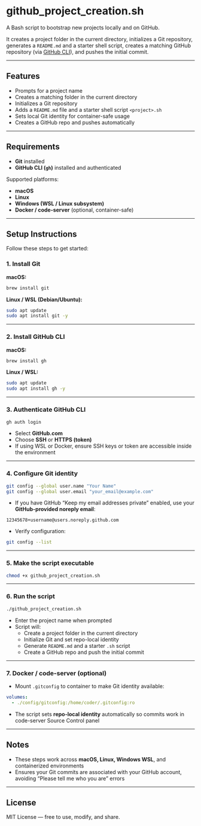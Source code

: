 # github_project_creation.sh

A Bash script to bootstrap new projects locally and on GitHub.

It creates a project folder in the current directory, initializes a Git repository, generates a `README.md` and a starter shell script, creates a matching GitHub repository (via [GitHub CLI](https://cli.github.com/)), and pushes the initial commit.

---

## Features

- Prompts for a project name  
- Creates a matching folder in the current directory  
- Initializes a Git repository  
- Adds a `README.md` file and a starter shell script `<project>.sh`  
- Sets local Git identity for container-safe usage  
- Creates a GitHub repo and pushes automatically

---

## Requirements

- **Git** installed  
- **GitHub CLI (`gh`)** installed and authenticated

Supported platforms:

- **macOS**
- **Linux**
- **Windows (WSL / Linux subsystem)**
- **Docker / code-server** (optional, container-safe)

---

## Setup Instructions

Follow these steps to get started:

### 1. Install Git

**macOS:**

```bash
brew install git
```

**Linux / WSL (Debian/Ubuntu):**

```bash
sudo apt update
sudo apt install git -y
```

---

### 2. Install GitHub CLI

**macOS:**

```bash
brew install gh
```

**Linux / WSL:**

```bash
sudo apt update
sudo apt install gh -y
```

---

### 3. Authenticate GitHub CLI

```bash
gh auth login
```

- Select **GitHub.com**  
- Choose **SSH** or **HTTPS (token)**  
- If using WSL or Docker, ensure SSH keys or token are accessible inside the environment

---

### 4. Configure Git identity

```bash
git config --global user.name "Your Name"
git config --global user.email "your_email@example.com"
```

- If you have GitHub “Keep my email addresses private” enabled, use your **GitHub-provided noreply email**:

```
12345678+username@users.noreply.github.com
```

- Verify configuration:

```bash
git config --list
```

---

### 5. Make the script executable

```bash
chmod +x github_project_creation.sh
```

---

### 6. Run the script

```bash
./github_project_creation.sh
```

- Enter the project name when prompted  
- Script will:
  - Create a project folder in the current directory  
  - Initialize Git and set repo-local identity  
  - Generate `README.md` and a starter `.sh` script  
  - Create a GitHub repo and push the initial commit

---

### 7. Docker / code-server (optional)

- Mount `.gitconfig` to container to make Git identity available:

```yaml
volumes:
  - ./config/gitconfig:/home/coder/.gitconfig:ro
```

- The script sets **repo-local identity** automatically so commits work in code-server Source Control panel

---

## Notes

- These steps work across **macOS, Linux, Windows WSL**, and containerized environments  
- Ensures your Git commits are associated with your GitHub account, avoiding “Please tell me who you are” errors

---

## License

MIT License — free to use, modify, and share.

